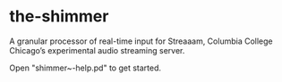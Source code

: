 # the-shimmer
 A granular processor of real-time input for Streaaam, Columbia College Chicago’s experimental audio streaming server.
 
 Open "shimmer~-help.pd" to get started. 
